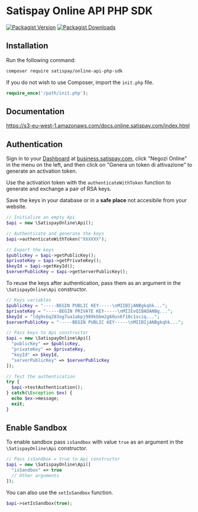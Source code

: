 # Satispay Online API PHP SDK
[![Packagist Version](https://img.shields.io/packagist/v/satispay/online-api-php-sdk.svg?style=flat-square)](https://packagist.org/packages/satispay/online-api-php-sdk)
[![Packagist Downloads](https://img.shields.io/packagist/dt/satispay/online-api-php-sdk.svg?style=flat-square)](https://packagist.org/packages/satispay/online-api-php-sdk)

## Installation
Run the following command:

```bash
composer require satispay/online-api-php-sdk
```

If you do not wish to use Composer, import the `init.php` file.

```php
require_once('/path/init.php');
```

## Documentation
https://s3-eu-west-1.amazonaws.com/docs.online.satispay.com/index.html

## Authentication
Sign in to your [Dashboard](https://business.satispay.com) at [business.satispay.com](https://business.satispay.com), click "Negozi Online" in the menu on the left, and then click on "Genera un token di attivazione" to generate an activation token.

Use the activation token with the `authenticateWithToken` function to generate and exchange a pair of RSA keys.

Save the keys in your database or in a **safe place** not accesibile from your website.
```php
// Initialize an empty Api
$api = new \SatispayOnline\Api();

// Authenticate and generate the keys
$api->authenticateWithToken("XXXXXX");

// Export the keys
$publicKey = $api->getPublicKey();
$privateKey = $api->getPrivateKey();
$keyId = $api->getKeyId();
$serverPublicKey = $api->getServerPublicKey();
```

To reuse the keys after authentication, pass them as an argument in the `\SatispayOnline\Api` constructor.
```php
// Keys variables
$publicKey = "-----BEGIN PUBLIC KEY-----\nMIIBIjANBgkqhk...";
$privateKey = "-----BEGIN PRIVATE KEY-----\nMIIEvQIBADANBg...";
$keyId = "ldg9sbq283og7ua1abpj989kbbm2g60us6f18c1sciq...";
$serverPublicKey = "-----BEGIN PUBLIC KEY-----\nMIIBIjANBgkqhk...";

// Pass keys to Api constructor
$api = new \SatispayOnline\Api([
  "publicKey" => $publicKey,
  "privateKey" => $privateKey,
  "keyId" => $keyId,
  "serverPublicKey" => $serverPublicKey
]);

// Test the authentication
try {
  $api->testAuthentication();
} catch(\Exception $ex) {
  echo $ex->message;
  exit;
}
```

## Enable Sandbox
To enable sandbox pass `isSandbox` with value `true` as an argument in the `\SatispayOnline\Api` constructor.
```php
// Pass isSandbox = true to Api constructor
$api = new \SatispayOnline\Api([
  "isSandbox" => true
  // Other arguments
]);
```

You can also use the `setIsSandbox` function.
```php
$api->setIsSandbox(true);
```
